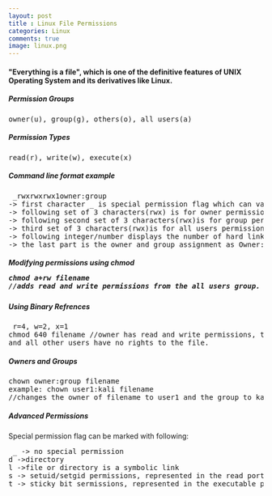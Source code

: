```yaml
---
layout: post
title : Linux File Permissions
categories: Linux
comments: true
image: linux.png
---
```

<h4>"Everything is a file", which is one of the definitive features of  UNIX Operating System and its derivatives like Linux.</h4>

<!--continue-->

<h5>Permission Groups</h5>
<pre>owner(u), group(g), others(o), all users(a)</pre>

<h5>Permission Types</h5>
<pre>read(r), write(w), execute(x)</pre>

<h5>Command line format example</h5><pre> _rwxrwxrwx1owner:group
-> first character _ is special permission flag which can vary
-> following set of 3 characters(rwx) is for owner permissions 
-> following second set of 3 characters(rwx)is for group permissions.
-> third set of 3 characters(rwx)is for all users permissions
-> following integer/number displays the number of hard links to the file.
-> the last part is the owner and group assignment as Owner:Group
</pre>
<h5>Modifying permissions using <b>chmod</b><pre>chmod a+rw filename 
//adds read and write permissions from the all users group.
</pre>

<h5>Using Binary Refrences</h5><pre> r=4, w=2, x=1
chmod 640 filename //owner has read and write permissions, the group has read permissions,
and all other users have no rights to the file.</pre>


<h5>Owners and Groups</h5><pre>chown owner:group filename 
example: chown user1:kali filename
//changes the owner of filename to user1 and the group to kali</pre>

<h5> Advanced Permissions</h5>
Special permission flag can be marked with following:
<pre> _ -> no special permission
d ->directory
l ->file or directory is a symbolic link
s -> setuid/setgid permissions, represented in the read portion of the owner or group permissions. 
t -> sticky bit sermissions, represented in the executable portion of the all users permissions.  
</pre>



